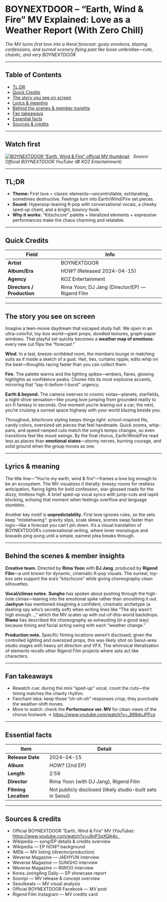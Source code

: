# BOYNEXTDOOR – “Earth, Wind & Fire” MV Explained: Love as a Weather Report (With Zero Chill)

*The MV turns first love into a literal forecast: gusty emotions, blazing confessions, and surreal scenery flying past like loose umbrellas—cute, chaotic, and very BOYNEXTDOOR.*

---

## Table of Contents
- [TL;DR](#tldr)
- [Quick Credits](#quick-credits)
- [The story you see on screen](#the-story-you-see-on-screen)
- [Lyrics & meaning](#lyrics--meaning)
- [Behind the scenes & member insights](#behind-the-scenes--member-insights)
- [Fan takeaways](#fan-takeaways)
- [Essential facts](#essential-facts)
- [Sources & credits](#sources--credits)

---

## Watch first
[![BOYNEXTDOOR “Earth, Wind & Fire” official MV thumbnail](https://i.ytimg.com/vi/u9nP3qXQA4o/maxresdefault.jpg)](https://www.youtube.com/watch?v=u9nP3qXQA4o)  
*Source: Official BOYNEXTDOOR YouTube (© KOZ Entertainment)*

---

## TL;DR
- **Theme:** First love = classic elements—uncontrollable, exhilarating, sometimes destructive. Feelings turn into Earth/Wind/Fire set pieces.  
- **Sound:** Hyperpop-leaning K-pop with conversational vocals, a cheeky sped-up chant, and a bright, bouncy hook.  
- **Why it works:** “Kitschcore” palette + literalized elements + expressive performances make the chaos charming and relatable.

---

## Quick Credits
| Field | Info |
|---|---|
| **Artist** | BOYNEXTDOOR |
| **Album/Era** | *HOW?* (Released 2024-04-15) |
| **Agency** | KOZ Entertainment |
| **Directors / Production** | Rima Yoon; DJ Jang (Director/EP) — Rigend Film |

---

## The story you see on screen
Imagine a teen-movie daydream that escaped study hall. We open in an ultra-colorful, toy-box world—giant props, doodled textures, graph-paper windows. That playful set quickly becomes a **weather map of emotions**: every new cut flips the “forecast.”

**Wind.** In a teal, breeze-scribbled room, the members lounge in matching suits as if inside a sketch of a gust. Hair, ties, curtains ripple; edits whip on the beat—thoughts racing faster than you can collect them.

**Fire.** The palette warms and the lighting spikes—embers, flares, glowing highlights as confidence peaks. Choreo hits its most explosive accents, mirroring that “say-it-before-I-burst” urgency.

**Earth & beyond.** The camera swerves to cosmic vistas—planets, starfields, a night-drive sensation—like young love jumping from grounded reality to sci-fi fantasy in seconds. One moment you’re leaning out a car; the next, you’re cruising a surreal space highway with your world blazing beside you.

Throughout, *kitschcore* styling keeps things light: school-inspired fits, candy colors, oversized set pieces that feel handmade. Quick zooms, whip-pans, and speed-ramped cuts match the song’s tempo changes, so even transitions feel like mood swings. By the final chorus, Earth/Wind/Fire read less as places than **emotional states**—stormy nerves, burning courage, and solid ground when the group moves as one.

---

## Lyrics & meaning
The title line—“You’re my earth, wind & fire”—frames a love big enough to be an ecosystem. The MV visualizes it literally: breezy rooms for restless anticipation, flaring lights for bold confession, star-glossed roads for the dizzy, limitless high. A brief sped-up vocal syncs with jump-cuts and rapid blocking, echoing that moment when feelings overflow and language stumbles.

Another key motif is **unpredictability**. First love ignores rules, so the sets keep “misbehaving”: gravity slips, scale skews, scenes swap faster than logic—like a forecast you can’t pin down. It’s a visual translation of BOYNEXTDOOR’s conversational writing, where inner monologue and bravado ping-pong until a simple, earnest plea breaks through.

---

## Behind the scenes & member insights
**Creative team.** Directed by **Rima Yoon** with **DJ Jang**, produced by **Rigend Film**—a unit known for dynamic, cinematic K-pop visuals. The surreal, toy-box sets support the era’s “kitschcore” while giving choreography clean silhouettes.

**Vocal/climax notes.** **Sungho** has spoken about pushing through the high-note climax—leaning into the emotional spike rather than smoothing it out. **Jaehyun** has mentioned imagining a confident, cinematic archetype (a dashing spy who’s secretly soft) when writing lines like “The sky wasn’t high enough…,” which the MV scales up with out-of-this-world backdrops. **Riwoo** has described the choreography as exhausting (in a good way) because timing and facial acting swing with each “weather change.”

**Production note.** Specific filming locations weren’t disclosed; given the controlled lighting and oversized props, this was likely shot on Seoul-area studio stages with heavy art direction and VFX. The whimsical literalization of elements recalls other Rigend Film projects where sets act like characters.

---

## Fan takeaways
- Rewatch cue: during the mini “sped-up” vocal, count the cuts—the timing matches the chanty rhythm.  
- Fanchant idea: keep those “oh-oh-oh” responses crisp; they punctuate the weather-shift moves.  
- More to watch: check the **Performance ver. MV** for clean views of the chorus footwork → https://www.youtube.com/watch?v=_899dcJPFco

---

## Essential facts
| Item | Detail |
|---|---|
| **Release Date** | 2024-04-15 |
| **Album** | *HOW?* (2nd EP) |
| **Length** | 2:59 |
| **Director** | Rima Yoon (with DJ Jang), Rigend Film |
| **Filming Location** | Not publicly disclosed (likely studio-built sets in Seoul) |

---

## Sources & credits
- Official BOYNEXTDOOR “Earth, Wind & Fire” MV (YouTube): https://www.youtube.com/watch?v=u9nP3qXQA4o  
- Wikipedia — song/EP details & credits overview  
- Wikipedia — EP *HOW?* background  
- IMDb — MV listing (director/production)  
- Weverse Magazine — JAEHYUN interview  
- Weverse Magazine — SUNGHO interview  
- Weverse Magazine — RIWOO interview  
- Korea JoongAng Daily — EP showcase report  
- Soompi — MV release & concept overview  
- Seoulbeats — MV visual analysis  
- Official BOYNEXTDOOR Facebook — MV post  
- Rigend Film Instagram — MV credits card
